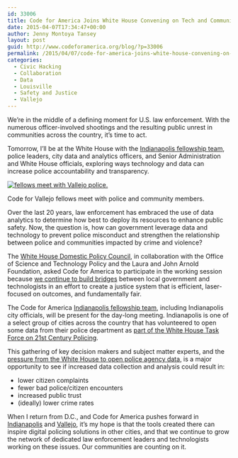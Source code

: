 ```yaml
---
id: 33006
title: Code for America Joins White House Convening on Tech and Community Safety
date: 2015-04-07T17:34:47+00:00
author: Jenny Montoya Tansey
layout: post
guid: http://www.codeforamerica.org/blog/?p=33006
permalink: /2015/04/07/code-for-america-joins-white-house-convening-on-tech-and-community-safety/
categories:
  - Civic Hacking
  - Collaboration
  - Data
  - Louisville
  - Safety and Justice
  - Vallejo
---
```

We’re in the middle of a defining moment for U.S. law enforcement. With the numerous officer-involved shootings and the resulting public unrest in communities across the country, it’s time to act.

Tomorrow, I’ll be at the White House with the [Indianapolis fellowship team](https://www.codeforamerica.org/governments/indianapolis/), police leaders, city data and analytics officers, and Senior Administration and White House officials, exploring ways technology and data can increase police accountability and transparency.

<div id="attachment_33008" style="width: 650px" class="wp-caption aligncenter">
  <a href="http://www.codeforamerica.org/blog/wp-content/uploads/2015/04/16442269799_d94403df33_z.jpg"><img class="size-full wp-image-33008" src="http://www.codeforamerica.org/blog/wp-content/uploads/2015/04/16442269799_d94403df33_z.jpg" alt="fellows meet with Vallejo police." /></a>
  
  <p class="wp-caption-text">
    Code for Vallejo fellows meet with police and community members.
  </p>
</div>

Over the last 20 years, law enforcement has embraced the use of data analytics to determine how best to deploy its resources to enhance public safety. Now, the question is, how can government leverage data and technology to prevent police misconduct and strengthen the relationship between police and communities impacted by crime and violence?

The [White House Domestic Policy Council](https://www.whitehouse.gov/administration/eop/dpc), in collaboration with the Office of Science and Technology Policy and the Laura and John Arnold Foundation, asked Code for America to participate in the working session because [we continue to build bridges](https://www.codeforamerica.org/our-work/focus-areas/safety-justice/) between local government and technologists in an effort to create a justice system that is efficient, laser-focused on outcomes, and fundamentally fair.

The Code for America [Indianapolis fellowship team](https://www.codeforamerica.org/governments/indianapolis/), including Indianapolis city officials, will be present for the day-long meeting. Indianapolis is one of a select group of cities across the country that has volunteered to open some data from their police department as [part of the White House Task Force on 21st Century Policing](http://www.cops.usdoj.gov/PolicingTaskForce).

This gathering of key decision makers and subject matter experts, and the [pressure from the White House to open police agency data](http://time.com/3728880/task-force-police-shootings/), is a major opportunity to see if increased data collection and analysis could result in:

  * lower citizen complaints
  * fewer bad police/citizen encounters
  * increased public trust
  * (ideally) lower crime rates

When I return from D.C., and Code for America pushes forward in [Indianapolis](https://www.codeforamerica.org/governments/indianapolis/) and [Vallejo](https://www.codeforamerica.org/governments/vallejo/), it’s my hope is that the tools created there can inspire digital policing solutions in other cities, and that we continue to grow the network of dedicated law enforcement leaders and technologists working on these issues. Our communities are counting on it.